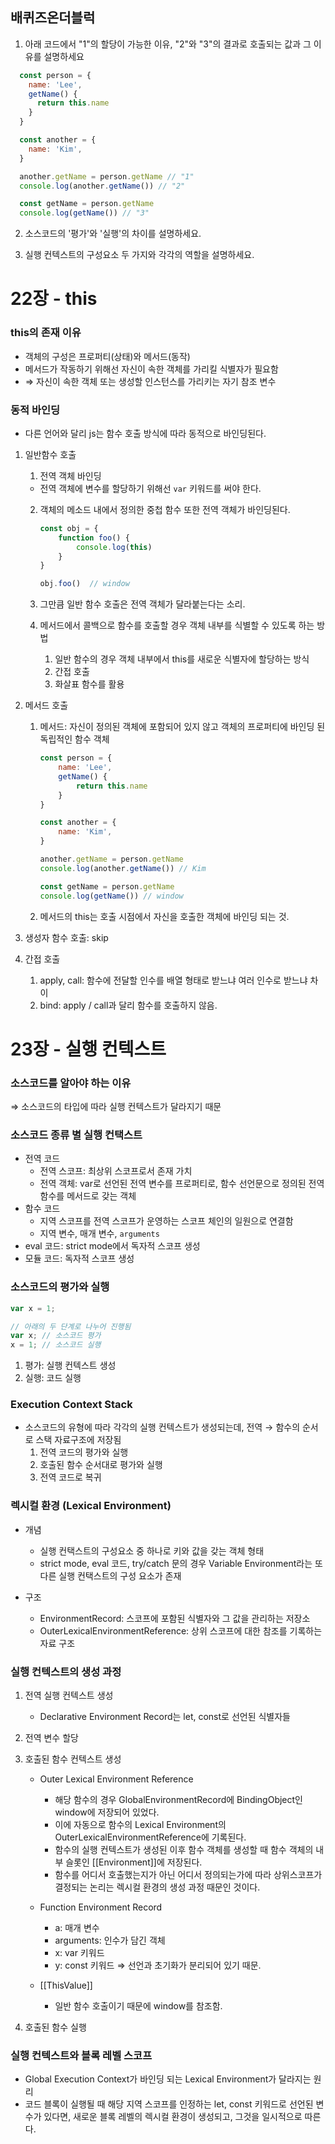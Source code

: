 ## 배퀴즈온더블럭

1. 아래 코드에서 "1"의 할당이 가능한 이유, "2"와 "3"의 결과로 호출되는 값과 그 이유를 설명하세요

```jsx
  const person = {
    name: 'Lee',
    getName() {
      return this.name
    }
  }

  const another = {
    name: 'Kim',
  }

  another.getName = person.getName // "1"
  console.log(another.getName()) // "2"

  const getName = person.getName
  console.log(getName()) // "3"
 ```

2. 소스코드의 '평가'와 '실행'의 차이를 설명하세요.

3. 실행 컨텍스트의 구성요소 두 가지와 각각의 역할을 설명하세요.



# 22장 - this

### this의 존재 이유

- 객체의 구성은 프로퍼티(상태)와 메서드(동작)
- 메서드가 작동하기 위해선 자신이 속한 객체를 가리킬 식별자가 필요함
- ⇒ 자신이 속한 객체 또는 생성할 인스턴스를 가리키는 자기 참조 변수

### 동적 바인딩

- 다른 언어와 달리 js는 함수 호출 방식에 따라 동적으로 바인딩된다.

1. 일반함수 호출
    1. 전역 객체 바인딩
    * 전역 객체에 변수를 할당하기 위해선 `var` 키워드를 써야 한다.
    2. 객체의 메소드 내에서 정의한 중첩 함수 또한 전역 객체가 바인딩된다. 
        
        ```jsx
        const obj = {
        	function foo() {
        		console.log(this)
        	}
        }
        
        obj.foo()  // window
        ```
        
    3. 그만큼 일반 함수 호출은 전역 객체가 달라붙는다는 소리.
    4. 메서드에서 콜백으로 함수를 호출할 경우 객체 내부를 식별할 수 있도록 하는 방법
        1. 일반 함수의 경우 객체 내부에서 this를 새로운 식별자에 할당하는 방식
        2. 간접 호출
        3. 화살표 함수를 활용
        
2. 메서드 호출
    1. 메서드: 자신이 정의된 객체에 포함되어 있지 않고 객체의 프로퍼티에 바인딩 된 독립적인 함수 객체
        
        ```jsx
        const person = {
        	name: 'Lee',
        	getName() {
        		return this.name
        	}
        }
        
        const another = {
        	name: 'Kim',
        }
        
        another.getName = person.getName
        console.log(another.getName()) // Kim
        
        const getName = person.getName
        console.log(getName()) // window
        ```
        
    2. 메서드의 this는 호출 시점에서 자신을 호출한 객체에 바인딩 되는 것. 
    
3. 생성자 함수 호출: skip
    
    
4. 간접 호출
    1. apply, call: 함수에 전달할 인수를 배열 형태로 받느냐 여러 인수로 받느냐 차이
    2. bind: apply / call과 달리 함수를 호출하지 않음. 

# 23장 - 실행 컨텍스트

### 소스코드를 알아야 하는 이유

⇒ 소스코드의 타입에 따라 실행 컨텍스트가 달라지기 때문

### 소스코드 종류 별 실행 컨택스트

- 전역 코드
    - 전역 스코프: 최상위 스코프로서 존재 가치
    - 전역 객체: var로 선언된 전역 변수를 프로퍼티로, 함수 선언문으로 정의된 전역 함수를 메서드로 갖는 객체
- 함수 코드
    - 지역 스코프를 전역 스코프가 운영하는 스코프 체인의 일원으로 연결함
    - 지역 변수, 매개 변수, `arguments`
- eval 코드: strict mode에서 독자적 스코프 생성
- 모듈 코드: 독자적 스코프 생성

### 소스코드의 평가와 실행

```jsx
var x = 1;

// 아래의 두 단계로 나누어 진행됨
var x; // 소스코드 평가
x = 1; // 소스코드 실행
```

1. 평가: 실행 컨텍스트 생성
2. 실행: 코드 실행 

### Execution Context Stack

- 소스코드의 유형에 따라 각각의 실행 컨텍스트가 생성되는데, 전역 → 함수의 순서로 스택 자료구조에 저장됨
    1. 전역 코드의 평가와 실행
    2. 호출된 함수 순서대로 평가와 실행
    3. 전역 코드로 복귀
    

### 렉시컬 환경 (Lexical Environment)

- 개념
    - 실행 컨택스트의 구성요소 중 하나로 키와 값을 갖는 객체 형태
    - strict mode, eval 코드, try/catch 문의 경우 Variable Environment라는 또 다른 실행 컨택스트의 구성 요소가 존재
    
- 구조
    - EnvironmentRecord: 스코프에 포함된 식별자와 그 값을 관리하는 저장소
    - OuterLexicalEnvironmentReference: 상위 스코프에 대한 참조를 기록하는 자료 구조
    

### 실행 컨텍스트의 생성 과정

1. 전역 실행 컨텍스트 생성
    
    - Declarative Environment Record는 let, const로 선언된 식별자들
    
2. 전역 변수 할당
   
    
3. 호출된 함수 컨텍스트 생성
    
    - Outer Lexical Environment Reference
        - 해당 함수의 경우 GlobalEnvironmentRecord에 BindingObject인 window에 저장되어 있었다.
        - 이에 자동으로 함수의 Lexical Environment의 OuterLexicalEnvironmentReference에 기록된다.
        - 함수의 실행 컨텍스트가 생성된 이후 함수 객체를 생성할 때 함수 객체의 내부 슬롯인 [[Environment]]에 저장된다.
        - 함수를 어디서 호출했는지가 아닌 어디서 정의되는가에 따라 상위스코프가 결정되는 논리는 렉시컬 환경의 생성 과정 때문인 것이다.

    - Function Environment Record
        - a: 매개 변수
        - arguments: 인수가 담긴 객체
        - x: var 키워드
        - y: const 키워드 ⇒ 선언과 초기화가 분리되어 있기 때문.

    - [[ThisValue]]
        - 일반 함수 호출이기 때문에 window를 참조함.
        
4. 호출된 함수 실행
    
    

### 실행 컨텍스트와 블록 레벨 스코프

- Global Execution Context가 바인딩 되는 Lexical Environment가 달라지는 원리
- 코드 블록이 실행될 때 해당 지역 스코프를 인정하는 let, const 키워드로 선언된 변수가 있다면, 새로운 블록 레벨의 렉시컬 환경이 생성되고, 그것을 일시적으로 따른다.
